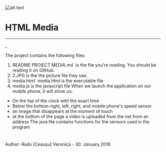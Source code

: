 ![alt text]( https://github.com/science-uab/mobile-programming/blob/master/media/P_20180131_090857_1_p.jpg "Logo Title Text 1")

# HTML Media
---
_

 The project contains the following files:
 
1.  README PROIECT MEDIA.md` is the file you're reading.  You should be reading it on GitHub.
2.   2.JPG is the the picture file they use.
3.   media.html` media.html is the executable file
4.    media.js is the javascript file
When we launch the application on our mobile phone, it will show us:

- On the top of the clock with the exact time
-  Below the bottom-right, left, right, and mobile phone's speed sensor
-  an image that disappears at the moment of touch
- at the bottom of the page a video is uploaded from the net from an address
The java file contains functions for the sensors used in the program

#
Author:  Radu (Ceaușu) Veronica - 30. January.2018
